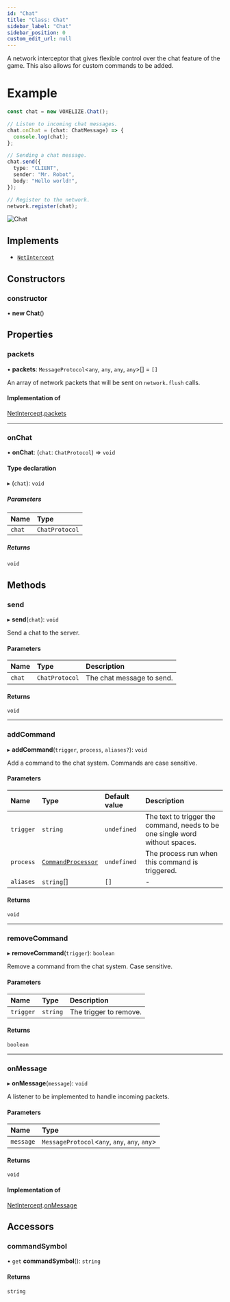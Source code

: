 ```yaml
---
id: "Chat"
title: "Class: Chat"
sidebar_label: "Chat"
sidebar_position: 0
custom_edit_url: null
---
```


A network interceptor that gives flexible control over the chat feature of
the game. This also allows for custom commands to be added.

# Example
```ts
const chat = new VOXELIZE.Chat();

// Listen to incoming chat messages.
chat.onChat = (chat: ChatMessage) => {
  console.log(chat);
};

// Sending a chat message.
chat.send({
  type: "CLIENT",
  sender: "Mr. Robot",
  body: "Hello world!",
});

// Register to the network.
network.register(chat);
```

![Chat](/img/chat.png)

## Implements

- [`NetIntercept`](../interfaces/NetIntercept.md)

## Constructors

### constructor

• **new Chat**()

## Properties

### packets

• **packets**: `MessageProtocol`<`any`, `any`, `any`, `any`\>[] = `[]`

An array of network packets that will be sent on `network.flush` calls.

#### Implementation of

[NetIntercept](../interfaces/NetIntercept.md).[packets](../interfaces/NetIntercept.md#packets)

___

### onChat

• **onChat**: (`chat`: `ChatProtocol`) => `void`

#### Type declaration

▸ (`chat`): `void`

##### Parameters

| Name | Type |
| :------ | :------ |
| `chat` | `ChatProtocol` |

##### Returns

`void`

## Methods

### send

▸ **send**(`chat`): `void`

Send a chat to the server.

#### Parameters

| Name | Type | Description |
| :------ | :------ | :------ |
| `chat` | `ChatProtocol` | The chat message to send. |

#### Returns

`void`

___

### addCommand

▸ **addCommand**(`trigger`, `process`, `aliases?`): `void`

Add a command to the chat system. Commands are case sensitive.

#### Parameters

| Name | Type | Default value | Description |
| :------ | :------ | :------ | :------ |
| `trigger` | `string` | `undefined` | The text to trigger the command, needs to be one single word without spaces. |
| `process` | [`CommandProcessor`](../modules.md#commandprocessor) | `undefined` | The process run when this command is triggered. |
| `aliases` | `string`[] | `[]` | - |

#### Returns

`void`

___

### removeCommand

▸ **removeCommand**(`trigger`): `boolean`

Remove a command from the chat system. Case sensitive.

#### Parameters

| Name | Type | Description |
| :------ | :------ | :------ |
| `trigger` | `string` | The trigger to remove. |

#### Returns

`boolean`

___

### onMessage

▸ **onMessage**(`message`): `void`

A listener to be implemented to handle incoming packets.

#### Parameters

| Name | Type |
| :------ | :------ |
| `message` | `MessageProtocol`<`any`, `any`, `any`, `any`\> |

#### Returns

`void`

#### Implementation of

[NetIntercept](../interfaces/NetIntercept.md).[onMessage](../interfaces/NetIntercept.md#onmessage)

## Accessors

### commandSymbol

• `get` **commandSymbol**(): `string`

#### Returns

`string`
